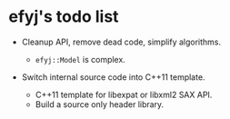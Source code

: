 efyj's todo list
================

- Cleanup API, remove dead code, simplify algorithms.
  - `efyj::Model` is complex.

- Switch internal source code into C++11 template.
  - C++11 template for libexpat or libxml2 SAX API.
  - Build a source only header library.
